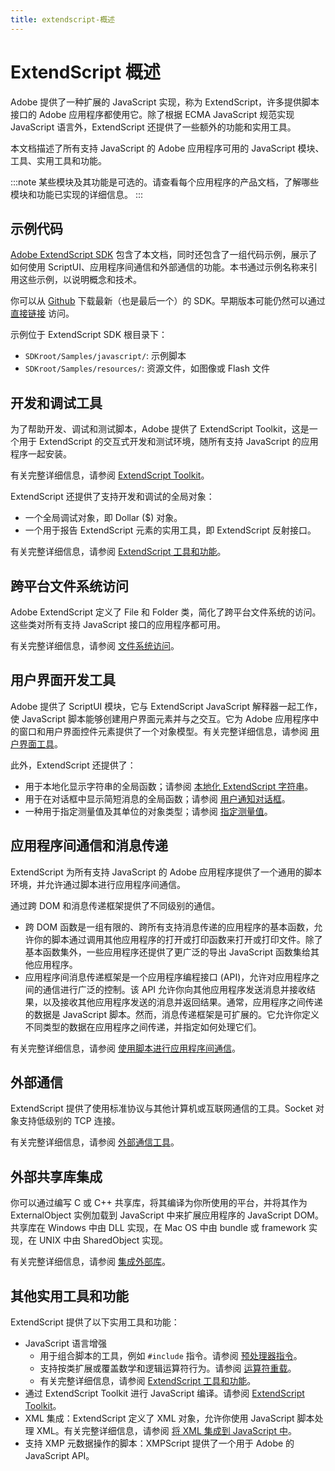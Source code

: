 ```yaml
---
title: extendscript-概述
---
```

# ExtendScript 概述

Adobe 提供了一种扩展的 JavaScript 实现，称为 ExtendScript，许多提供脚本接口的 Adobe 应用程序都使用它。除了根据 ECMA JavaScript 规范实现 JavaScript 语言外，ExtendScript 还提供了一些额外的功能和实用工具。

本文档描述了所有支持 JavaScript 的 Adobe 应用程序可用的 JavaScript 模块、工具、实用工具和功能。

:::note
某些模块及其功能是可选的。请查看每个应用程序的产品文档，了解哪些模块和功能已实现的详细信息。
:::

## 示例代码

[Adobe ExtendScript SDK](https://github.com/Adobe-CEP/CEP-Resources/tree/master/ExtendScript-Toolkit) 包含了本文档，同时还包含了一组代码示例，展示了如何使用 ScriptUI、应用程序间通信和外部通信的功能。本书通过示例名称来引用这些示例，以说明概念和技术。

你可以从 [Github](https://github.com/Adobe-CEP/CEP-Resources/tree/master/ExtendScript-Toolkit) 下载最新（也是最后一个）的 SDK。早期版本可能仍然可以通过 [直接链接](https://github.com/aenhancers/javascript-tools-guide/issues/2#issuecomment-1019312237) 访问。

示例位于 ExtendScript SDK 根目录下：

- `SDKroot/Samples/javascript/`: 示例脚本
- `SDKroot/Samples/resources/`: 资源文件，如图像或 Flash 文件

## 开发和调试工具

为了帮助开发、调试和测试脚本，Adobe 提供了 ExtendScript Toolkit，这是一个用于 ExtendScript 的交互式开发和测试环境，随所有支持 JavaScript 的应用程序一起安装。

有关完整详细信息，请参阅 [ExtendScript Toolkit](../extendscript-toolkit/index.md#the-extendscript-toolkit)。

ExtendScript 还提供了支持开发和调试的全局对象：

- 一个全局调试对象，即 Dollar ($) 对象。
- 一个用于报告 ExtendScript 元素的实用工具，即 ExtendScript 反射接口。

有关完整详细信息，请参阅 [ExtendScript 工具和功能](../extendscript-tools-features/index.md#extendscript-tools-and-features)。

## 跨平台文件系统访问

Adobe ExtendScript 定义了 File 和 Folder 类，简化了跨平台文件系统的访问。这些类对所有支持 JavaScript 接口的应用程序都可用。

有关完整详细信息，请参阅 [文件系统访问](../file-system-access/index.md#file-system-access)。

## 用户界面开发工具

Adobe 提供了 ScriptUI 模块，它与 ExtendScript JavaScript 解释器一起工作，使 JavaScript 脚本能够创建用户界面元素并与之交互。它为 Adobe 应用程序中的窗口和用户界面控件元素提供了一个对象模型。有关完整详细信息，请参阅 [用户界面工具](../user-interface-tools/index.md#user-interface-tools)。

此外，ExtendScript 还提供了：

- 用于本地化显示字符串的全局函数；请参阅 [本地化 ExtendScript 字符串](../../extendscript-tools-features/localizing-extendscript-strings)。
- 用于在对话框中显示简短消息的全局函数；请参阅 [用户通知对话框](../../extendscript-tools-features/user-notification-dialogs)。
- 一种用于指定测量值及其单位的对象类型；请参阅 [指定测量值](../../extendscript-tools-features/specifying-measurement-values)。

## 应用程序间通信和消息传递

ExtendScript 为所有支持 JavaScript 的 Adobe 应用程序提供了一个通用的脚本环境，并允许通过脚本进行应用程序间通信。

通过跨 DOM 和消息传递框架提供了不同级别的通信。

- 跨 DOM 函数是一组有限的、跨所有支持消息传递的应用程序的基本函数，允许你的脚本通过调用其他应用程序的打开或打印函数来打开或打印文件。除了基本函数集外，一些应用程序还提供了更广泛的导出 JavaScript 函数集给其他应用程序。
- 应用程序间消息传递框架是一个应用程序编程接口 (API)，允许对应用程序之间的通信进行广泛的控制。该 API 允许你向其他应用程序发送消息并接收结果，以及接收其他应用程序发送的消息并返回结果。通常，应用程序之间传递的数据是 JavaScript 脚本。然而，消息传递框架是可扩展的。它允许你定义不同类型的数据在应用程序之间传递，并指定如何处理它们。

有关完整详细信息，请参阅 [使用脚本进行应用程序间通信](../interapplication-communication/index.md#interapplication-communication-with-scripts)。

## 外部通信

ExtendScript 提供了使用标准协议与其他计算机或互联网通信的工具。Socket 对象支持低级别的 TCP 连接。

有关完整详细信息，请参阅 [外部通信工具](../external-communication/index.md#external-communication-tools)。

## 外部共享库集成

你可以通过编写 C 或 C++ 共享库，将其编译为你所使用的平台，并将其作为 ExternalObject 实例加载到 JavaScript 中来扩展应用程序的 JavaScript DOM。共享库在 Windows 中由 DLL 实现，在 Mac OS 中由 bundle 或 framework 实现，在 UNIX 中由 SharedObject 实现。

有关完整详细信息，请参阅 [集成外部库](../integrating-external-libraries/index.md#integrating-external-libraries)。

## 其他实用工具和功能

ExtendScript 提供了以下实用工具和功能：

- JavaScript 语言增强
    - 用于组合脚本的工具，例如 `#include` 指令。请参阅 [预处理器指令](../../extendscript-tools-features/preprocessor-directives)。
    - 支持按类扩展或覆盖数学和逻辑运算符行为。请参阅 [运算符重载](../../extendscript-tools-features/operator-overloading)。
    - 有关完整详细信息，请参阅 [ExtendScript 工具和功能](../extendscript-tools-features/index.md#extendscript-tools-and-features)。
- 通过 ExtendScript Toolkit 进行 JavaScript 编译。请参阅 [ExtendScript Toolkit](../extendscript-toolkit/index.md#the-extendscript-toolkit)。
- XML 集成：ExtendScript 定义了 XML 对象，允许你使用 JavaScript 脚本处理 XML。有关完整详细信息，请参阅 [将 XML 集成到 JavaScript 中](../integrating-xml/index.md#integrating-xml-into-javascript)。
- 支持 XMP 元数据操作的脚本：XMPScript 提供了一个用于 Adobe 的 JavaScript API。